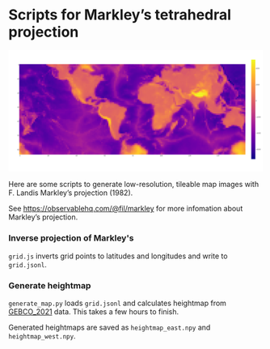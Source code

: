# Scripts for Markley’s tetrahedral projection

![Elevation map](images/elevation.png)

Here are some scripts to generate low-resolution, tileable map images with F. Landis Markley’s projection (1982).

See https://observablehq.com/@fil/markley for more infomation about Markley’s projection.

### Inverse projection of Markley's

`grid.js` inverts grid points to latitudes and longitudes and write to `grid.jsonl`.

### Generate heightmap

`generate_map.py` loads `grid.jsonl` and calculates heightmap from [GEBCO_2021](https://www.gebco.net/data_and_products/gridded_bathymetry_data/gebco_2021/) data.
This takes a few hours to finish.

Generated heightmaps are saved as `heightmap_east.npy` and `heightmap_west.npy`.
